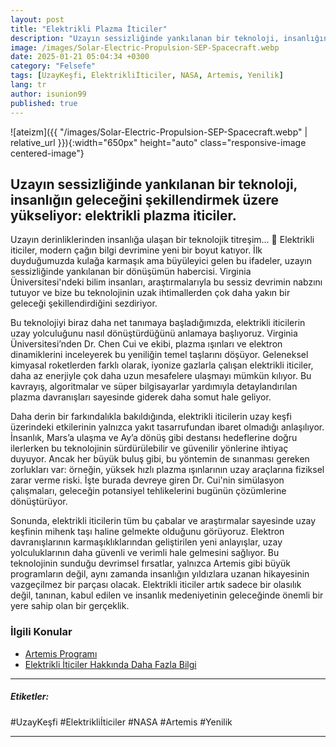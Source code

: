 ```yaml
---
layout: post
title: "Elektrikli Plazma İticiler"
description: "Uzayın sessizliğinde yankılanan bir teknoloji, insanlığın geleceğini şekillendirmek üzere yükseliyor: elektrikli plazma iticiler."
image: /images/Solar-Electric-Propulsion-SEP-Spacecraft.webp
date: 2025-01-21 05:04:34 +0300
category: "Felsefe"
tags: [UzayKeşfi, Elektrikliİticiler, NASA, Artemis, Yenilik]
lang: tr
author: isunion99
published: true
---
```





![ateizm]({{ "/images/Solar-Electric-Propulsion-SEP-Spacecraft.webp" | relative_url }}){:width="650px" height="auto" class="responsive-image centered-image"}

## **Uzayın sessizliğinde yankılanan bir teknoloji, insanlığın geleceğini şekillendirmek üzere yükseliyor: elektrikli plazma iticiler.**  



<div class="frame">
  <p>Uzayın derinliklerinden insanlığa ulaşan bir teknolojik titreşim... 🚀 Elektrikli iticiler, modern çağın bilgi devrimine yeni bir boyut katıyor. İlk duyduğumuzda kulağa karmaşık ama büyüleyici gelen bu ifadeler, uzayın sessizliğinde yankılanan bir dönüşümün habercisi. Virginia Üniversitesi'ndeki bilim insanları, araştırmalarıyla bu sessiz devrimin nabzını tutuyor ve bize bu teknolojinin uzak ihtimallerden çok daha yakın bir geleceği şekillendirdiğini sezdiriyor.

Bu teknolojiyi biraz daha net tanımaya başladığımızda, elektrikli iticilerin uzay yolculuğunu nasıl dönüştürdüğünü anlamaya başlıyoruz. Virginia Üniversitesi’nden Dr. Chen Cui ve ekibi, plazma ışınları ve elektron dinamiklerini inceleyerek bu yeniliğin temel taşlarını döşüyor. Geleneksel kimyasal roketlerden farklı olarak, iyonize gazlarla çalışan elektrikli iticiler, daha az enerjiyle çok daha uzun mesafelere ulaşmayı mümkün kılıyor. Bu kavrayış, algoritmalar ve süper bilgisayarlar yardımıyla detaylandırılan plazma davranışları sayesinde giderek daha somut hale geliyor.

Daha derin bir farkındalıkla bakıldığında, elektrikli iticilerin uzay keşfi üzerindeki etkilerinin yalnızca yakıt tasarrufundan ibaret olmadığı anlaşılıyor. İnsanlık, Mars’a ulaşma ve Ay’a dönüş gibi destansı hedeflerine doğru ilerlerken bu teknolojinin sürdürülebilir ve güvenilir yönlerine ihtiyaç duyuyor. Ancak her büyük buluş gibi, bu yöntemin de sınanması gereken zorlukları var: örneğin, yüksek hızlı plazma ışınlarının uzay araçlarına fiziksel zarar verme riski. İşte burada devreye giren Dr. Cui'nin simülasyon çalışmaları, geleceğin potansiyel tehlikelerini bugünün çözümlerine dönüştürüyor.

Sonunda, elektrikli iticilerin tüm bu çabalar ve araştırmalar sayesinde uzay keşfinin mihenk taşı haline gelmekte olduğunu görüyoruz. Elektron davranışlarının karmaşıklıklarından geliştirilen yeni anlayışlar, uzay yolculuklarının daha güvenli ve verimli hale gelmesini sağlıyor. Bu teknolojinin sunduğu devrimsel fırsatlar, yalnızca Artemis gibi büyük programların değil, aynı zamanda insanlığın yıldızlara uzanan hikayesinin vazgeçilmez bir parçası olacak. Elektrikli iticiler artık sadece bir olasılık değil, tanınan, kabul edilen ve insanlık medeniyetinin geleceğinde önemli bir yere sahip olan bir gerçeklik.</p>
</div>
 


### İlgili Konular
- [Artemis Programı](https://www.nasa.gov/specials/artemis/)
- [Elektrikli İticiler Hakkında Daha Fazla Bilgi](https://en.wikipedia.org/wiki/Ion_thruster)

---

##### Etiketler:
#UzayKeşfi #Elektrikliİticiler #NASA #Artemis #Yenilik

---